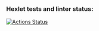 ### Hexlet tests and linter status:
[![Actions Status](https://github.com/Da-Daria/python-project-50/actions/workflows/hexlet-check.yml/badge.svg)](https://github.com/Da-Daria/python-project-50/actions)